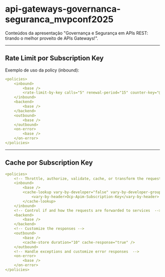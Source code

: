# api-gateways-governanca-seguranca_mvpconf2025
Conteúdos da apresentação "Governança e Segurança em APIs REST: tirando o melhor proveito de APIs Gateways!".

---

## Rate Limit por Subscription Key

Exemplo de uso da policy <rate-limit-by-key> (inbound):

```yaml
<policies>
    <inbound>
        <base />
        <rate-limit-by-key calls="5" renewal-period="15" counter-key="@(context.Subscription.Id)" />
    </inbound>
    <backend>
        <base />
    </backend>
    <outbound>
        <base />
    </outbound>
    <on-error>
        <base />
    </on-error>
</policies>
```

---

## Cache por Subscription Key

```yaml
<policies>
    <!-- Throttle, authorize, validate, cache, or transform the requests -->
    <inbound>
        <base />
        <cache-lookup vary-by-developer="false" vary-by-developer-groups="false" downstream-caching-type="none">
            <vary-by-header>Ocp-Apim-Subscription-Key</vary-by-header>
        </cache-lookup>
    </inbound>
    <!-- Control if and how the requests are forwarded to services  -->
    <backend>
        <base />
    </backend>
    <!-- Customize the responses -->
    <outbound>
        <base />
        <cache-store duration="10" cache-response="true" />
    </outbound>
    <!-- Handle exceptions and customize error responses  -->
    <on-error>
        <base />
    </on-error>
</policies>
```
